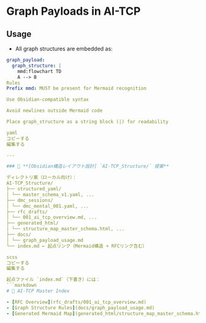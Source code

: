 # Graph Payloads in AI-TCP

## Usage
- All graph structures are embedded as:
```yaml
graph_payload:
  graph_structure: |
    mmd:flowchart TD
    A --> B
Rules
Prefix mmd: MUST be present for Mermaid recognition

Use Obsidian-compatible syntax

Avoid newlines outside Mermaid code

Place graph_structure as a string block (|) for readability

yaml
コピーする
編集する

---

### 📁 **[Obsidian構造レイアウト設計] `AI-TCP_Structure/` 提案**

ディレクトリ案（ローカル向け）：
AI-TCP_Structure/
├── structured_yaml/
│ └── master_schema_v1.yaml, ...
├── dmc_sessions/
│ └── dmc_mental_001.yaml, ...
├── rfc_drafts/
│ └── 001_ai_tcp_overview.md, ...
├── generated_html/
│ └── structure_map_master_schema.html, ...
├── docs/
│ └── graph_payload_usage.md
└── index.md ← 起点リンク（Mermaid構造 + RFCリンク含む）

scss
コピーする
編集する

起点ファイル `index.md`（下書き）には：
```markdown
# 🧠 AI-TCP Master Index

- [RFC Overview](rfc_drafts/001_ai_tcp_overview.md)
- [Graph Structure Rules](docs/graph_payload_usage.md)
- [Generated Mermaid Map](generated_html/structure_map_master_schema.html)
